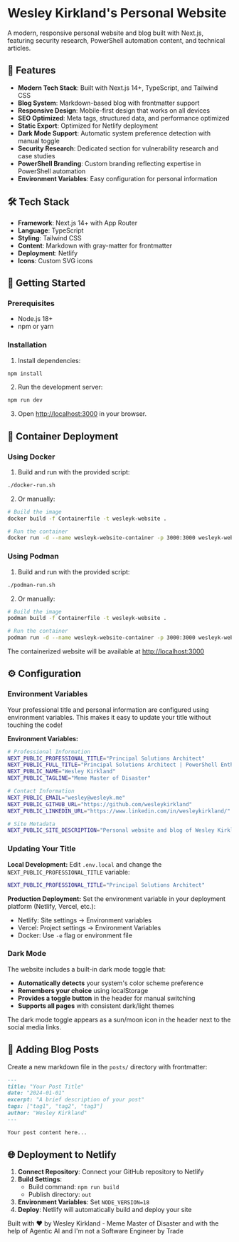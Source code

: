 # Wesley Kirkland's Personal Website

A modern, responsive personal website and blog built with Next.js, featuring security research, PowerShell automation content, and technical articles.

## 🚀 Features

- **Modern Tech Stack**: Built with Next.js 14+, TypeScript, and Tailwind CSS
- **Blog System**: Markdown-based blog with frontmatter support
- **Responsive Design**: Mobile-first design that works on all devices
- **SEO Optimized**: Meta tags, structured data, and performance optimized
- **Static Export**: Optimized for Netlify deployment
- **Dark Mode Support**: Automatic system preference detection with manual toggle
- **Security Research**: Dedicated section for vulnerability research and case studies
- **PowerShell Branding**: Custom branding reflecting expertise in PowerShell automation
- **Environment Variables**: Easy configuration for personal information

## 🛠️ Tech Stack

- **Framework**: Next.js 14+ with App Router
- **Language**: TypeScript
- **Styling**: Tailwind CSS
- **Content**: Markdown with gray-matter for frontmatter
- **Deployment**: Netlify
- **Icons**: Custom SVG icons

## 🚀 Getting Started

### Prerequisites

- Node.js 18+
- npm or yarn

### Installation

1. Install dependencies:
```bash
npm install
```

2. Run the development server:
```bash
npm run dev
```

3. Open [http://localhost:3000](http://localhost:3000) in your browser.

## 🐳 Container Deployment

### Using Docker

1. Build and run with the provided script:
```bash
./docker-run.sh
```

2. Or manually:
```bash
# Build the image
docker build -f Containerfile -t wesleyk-website .

# Run the container
docker run -d --name wesleyk-website-container -p 3000:3000 wesleyk-website
```

### Using Podman

1. Build and run with the provided script:
```bash
./podman-run.sh
```

2. Or manually:
```bash
# Build the image
podman build -f Containerfile -t wesleyk-website .

# Run the container
podman run -d --name wesleyk-website-container -p 3000:3000 wesleyk-website
```

The containerized website will be available at [http://localhost:3000](http://localhost:3000)

## ⚙️ Configuration

### Environment Variables

Your professional title and personal information are configured using environment variables. This makes it easy to update your title without touching the code!

**Environment Variables:**
```bash
# Professional Information
NEXT_PUBLIC_PROFESSIONAL_TITLE="Principal Solutions Architect"
NEXT_PUBLIC_FULL_TITLE="Principal Solutions Architect | PowerShell Enthusiast | Security Researcher"
NEXT_PUBLIC_NAME="Wesley Kirkland"
NEXT_PUBLIC_TAGLINE="Meme Master of Disaster"

# Contact Information
NEXT_PUBLIC_EMAIL="wesley@wesleyk.me"
NEXT_PUBLIC_GITHUB_URL="https://github.com/wesleykirkland"
NEXT_PUBLIC_LINKEDIN_URL="https://www.linkedin.com/in/wesleykirkland/"

# Site Metadata
NEXT_PUBLIC_SITE_DESCRIPTION="Personal website and blog of Wesley Kirkland - Principal Solutions Architect specializing in PowerShell, O365, Azure, and Security Research"
```

### Updating Your Title

**Local Development:**
Edit `.env.local` and change the `NEXT_PUBLIC_PROFESSIONAL_TITLE` variable:
```bash
NEXT_PUBLIC_PROFESSIONAL_TITLE="Principal Solutions Architect"
```

**Production Deployment:**
Set the environment variable in your deployment platform (Netlify, Vercel, etc.):
- Netlify: Site settings → Environment variables
- Vercel: Project settings → Environment Variables
- Docker: Use `-e` flag or environment file

### Dark Mode

The website includes a built-in dark mode toggle that:
- **Automatically detects** your system's color scheme preference
- **Remembers your choice** using localStorage
- **Provides a toggle button** in the header for manual switching
- **Supports all pages** with consistent dark/light themes

The dark mode toggle appears as a sun/moon icon in the header next to the social media links.

## 📝 Adding Blog Posts

Create a new markdown file in the `posts/` directory with frontmatter:

```markdown
---
title: "Your Post Title"
date: "2024-01-01"
excerpt: "A brief description of your post"
tags: ["tag1", "tag2", "tag3"]
author: "Wesley Kirkland"
---

Your post content here...
```

## 🌐 Deployment to Netlify

1. **Connect Repository**: Connect your GitHub repository to Netlify
2. **Build Settings**:
   - Build command: `npm run build`
   - Publish directory: `out`
3. **Environment Variables**: Set `NODE_VERSION=18`
4. **Deploy**: Netlify will automatically build and deploy your site

Built with ❤️ by Wesley Kirkland - Meme Master of Disaster and with the help of Agentic AI and I'm not a Software Engineer by Trade

